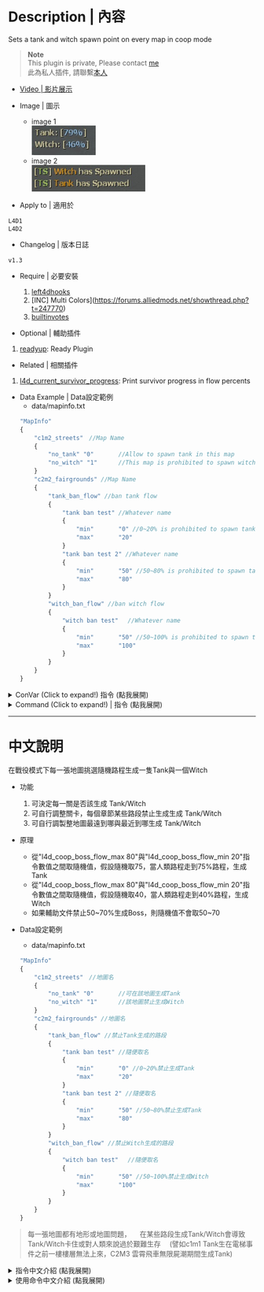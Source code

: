 # Description | 內容
Sets a tank and witch spawn point on every map in coop mode

> __Note__ <br/>
This plugin is private, Please contact [me](https://github.com/fbef0102/Game-Private_Plugin#私人插件列表-private-plugins-list)<br/>
此為私人插件, 請聯繫[本人](https://github.com/fbef0102/Game-Private_Plugin#私人插件列表-private-plugins-list)

* [Video | 影片展示](https://streamable.com/43511i)

* Image | 圖示
	* image 1
	<br/>![coopbosses_ifier_1](image/coopbosses_ifier_1.jpg)
	* image 2
	<br/>![coopbosses_ifier_2](image/coopbosses_ifier_2.jpg)

* Apply to | 適用於
```
L4D1
L4D2
```

* Changelog | 版本日誌
```
v1.3
```

* Require | 必要安裝
	1. [left4dhooks](https://forums.alliedmods.net/showthread.php?t=321696)
	2. [INC] Multi Colors](https://forums.alliedmods.net/showthread.php?t=247770)
	3. [builtinvotes](https://github.com/L4D-Community/builtinvotes/actions)

* Optional | 輔助插件
1. [readyup](https://github.com/SirPlease/L4D2-Competitive-Rework/blob/master/addons/sourcemod/scripting/readyup.sp): Ready Plugin

* Related | 相關插件
1. [l4d_current_survivor_progress](https://github.com/fbef0102/L4D1_2-Plugins/tree/master/l4d_current_survivor_progress): Print survivor progress in flow percents

* Data Example | Data設定範例
	* data/mapinfo.txt
	```php
	"MapInfo"
	{
		"c1m2_streets"　//Map Name
		{
			"no_tank" "0" 		//Allow to spawn tank in this map
			"no_witch" "1"	 	//This map is prohibited to spawn witch
		}
		"c2m2_fairgrounds" //Map Name
		{
			"tank_ban_flow" //ban tank flow
			{
				"tank ban test" //Whatever name
				{
					"min"		"0" //0~20% is prohibited to spawn tank
					"max"		"20"
				}
				"tank ban test 2" //Whatever name
				{
					"min"		"50" //50~80% is prohibited to spawn tank
					"max"		"80"
				}
			}
			"witch_ban_flow" //ban witch flow
			{
				"witch ban test"　 //Whatever name
				{
					"min"		"50" //50~100% is prohibited to spawn tank
					"max"		"100"
				}
			}
		}
	}
	```

<details>
<summary>ConVar (Click to expand!) 指令 (點我展開)</summary>

* cfg/sourcemod/coopbosses_ifier.cfg
	```php
	// Minimum flow amount witches should avoid tank spawns by, by half the value given on either side of the tank spawn
	l4d_coop_boss_avoid_tank_spawn "10"

	// Disable Tank spawn in Final Map
	l4d_coop_boss_final_tank_spawn_disable "1"

	// Disable Witch spawn in Final Map
	l4d_coop_boss_final_witch_spawn_disable "1"

	// Max fraction of map flow for tank/witch spawn location in coop
	l4d_coop_boss_flow_max "80"

	// Min fraction of map flow for tank/witch spawn location in coop
	l4d_coop_boss_flow_min "20"

	// If 1, Allow for Easy Setup of the Boss Spawns (!voteboss)
	l4d_coop_boss_vote "1"

	// How many players at least to vote Boss Spawns.
	l4d_coop_boss_vote_need_player "4"

	// How many players at least to vote Boss Spawns.
	l4d_coop_boss_vote_need_player "4"
	```
</details>

<details>
<summary>Command (Click to expand!) | 指令 (點我展開)</summary>

* <b>force witch spawn percent before leaving saferoom (Adm required: ADMFLAG_BAN)</b>
	```php
	sm_setwitch <number>
	```
* <b>force tank spawn percent before leaving saferoom (Adm required: ADMFLAG_BAN)</b>
	```php
	sm_settank <number>
	```
* <b>Display Spawn percent for boss</b>
	```php
	sm_boss
	sm_tank
	sm_witch
	sm_t
	```
* <b>Let's vote to set those Boss Spawns!</b>
	```php
	sm_voteboss	<tank> <witch>
	sm_bossvote <tank> <witch>
	```
</details>

- - - -
# 中文說明
在戰役模式下每一張地圖挑選隨機路程生成一隻Tank與一個Witch

* 功能
	1. 可決定每一關是否該生成 Tank/Witch
	2. 可自行調整關卡，每個章節某些路段禁止生成生成 Tank/Witch
	3. 可自行調製整地圖最遠到哪與最近到哪生成 Tank/Witch

* 原理
	* 從"l4d_coop_boss_flow_max 80"與"l4d_coop_boss_flow_min 20"指令數值之間取隨機值，假設隨機取75，當人類路程走到75%路程，生成Tank
	* 從"l4d_coop_boss_flow_max 80"與"l4d_coop_boss_flow_min 20"指令數值之間取隨機值，假設隨機取40，當人類路程走到40%路程，生成Witch
	* 如果輔助文件禁止50~70%生成Boss，則隨機值不會取50~70

* Data設定範例
	* data/mapinfo.txt
	```php
	"MapInfo"
	{
		"c1m2_streets"　//地圖名
		{
			"no_tank" "0" 		//可在該地圖生成Tank
			"no_witch" "1"	 	//該地圖禁止生成Witch
		}
		"c2m2_fairgrounds" //地圖名
		{
			"tank_ban_flow" //禁止Tank生成的路段
			{
				"tank ban test" //隨便取名
				{
					"min"		"0" //0~20%禁止生成Tank
					"max"		"20"
				}
				"tank ban test 2" //隨便取名
				{
					"min"		"50" //50~80%禁止生成Tank
					"max"		"80"
				}
			}
			"witch_ban_flow" //禁止Witch生成的路段
			{
				"witch ban test"　 //隨便取名
				{
					"min"		"50" //50~100%禁止生成Witch
					"max"		"100"
				}
			}
		}
	}
	```
> 每一張地圖都有地形或地圖問題，
　在某些路段生成Tank/Witch會導致Tank/Witch卡住或對人類來說過於艱難生存
　(譬如c1m1 Tank生在電梯事件之前一樓樓層無法上來，C2M3 雲霄飛車無限屍潮期間生成Tank)

<details>
<summary>指令中文介紹 (點我展開)</summary>

* cfg/sourcemod/coopbosses_ifier.cfg
	```php
	// Tank 附近前後10% (20除以2) 避開生成witch
	l4d_coop_boss_avoid_tank_spawn "10"

	// 如果為1，最後一關預設不生成Tank
	l4d_coop_boss_final_tank_spawn_disable "1"

	// 如果為1，最後一關預設不生成Witch
	l4d_coop_boss_final_witch_spawn_disable "1"

	// 最遠80%生成 Tank/witch
	l4d_coop_boss_flow_max "80"

	// 最近20%生成 Tank/witch
	l4d_coop_boss_flow_min "20"

	// If 1, 允許玩家打 !voteboss 發起投票決定Tank/Witch 路程
	l4d_coop_boss_vote "1"

	// 發起!voteboss投票所需的玩家數量 
	l4d_coop_boss_vote_need_player "4"
	```
</details>

<details>
<summary>使用命令中文介紹 (點我展開)</summary>

* 自己決定 witch 路程，請在出去安全室之前決定好
	```php
	sm_setwitch <數字>
	```
* 自己決定 tank 路程，請在出去安全室之前決定好
	```php
	sm_settank <數字>
	```
* 打印該回合 Tank/Witch 路程
	```php
	sm_boss
	sm_tank
	sm_witch
	sm_t
	```
* 投票決定Tank/Witch的路程 ，請在出去安全室之前決定好
	```php
	sm_voteboss <數字> <數字>
	sm_bossvote <數字> <數字>
	```
</details>